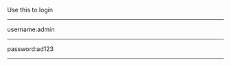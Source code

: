 Use this to login
*********************
username:admin
*********************
password:ad123
*********************
